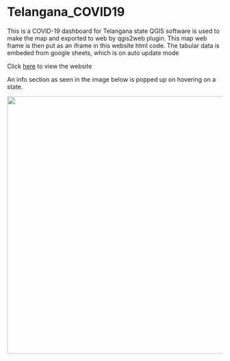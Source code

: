 # Telangana_COVID19
This is a COVID-19 dashboard for Telangana state
QGIS software is used to make the map and exported to web by qgis2web plugin. This map web frame is then put as an iframe in this website html code.
The tabular data is embeded from google sheets, which is on auto update mode

Click [here](https://senthilvikram.github.io/Telangana_COVID19/) to view the website

An info section as seen in the image below is popped up on hovering on a state. 

<img src="https://github.com/SenthilVikram/Telangana_COVID19/previewimg.jpg" width="600">
